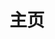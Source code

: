 ---
home: true
icon: home
title: 主页
heroImage: https://s2.loli.net/2023/07/11/eXaPWqy154LCs8f.png
bgImageStyle:
  background-attachment: fixed
heroText: Iridescent Finale
tagline: Minecraft Java 1.20 公益生存服
actions:
  - text: 👉加入👈
    link: ./get-started/
    type: primary

  - text: 卫星地图📡
    link: ./get-started/

  - text: 玩家文档👀
    link: ./player-guide/

  - text: 管理文档📄
    link: ./admin-guide/

highlights:
  - header: 玩法
    bgImage: https://s2.loli.net/2023/07/11/LQPTlx2he8pz65w.webp
    bgImageDark: https://s2.loli.net/2023/07/11/LQPTlx2he8pz65w.webp
    description: Our world, your land.
    image: /assets/home/features.svg
    highlights:
      - title: 领地
        icon: landmark-flag
        details: 基于Lands的私有领地功能，支持国家的建立
      - title: 卫星地图
        icon: map
        details: 基于Dynmap的网页卫星地图显示，实时查看玩家状态和领地范围
      - title: 技能
        icon: kitchen-set
        details: 基于Aurelium Skills的技能插件，增强养成玩法
      - title: 保护
        icon: eye
        details: 基于CoreProtect的状态记录插件，最大程度监察违规行为

  - header: Lands
    description: 独立 | 联合
    image: /assets/home/lands.svg
    bgImage: https://s2.loli.net/2023/07/11/IMjlZzpmUu3fikS.webp
    bgImageDark: https://s2.loli.net/2023/07/11/IMjlZzpmUu3fikS.webp
    highlights:
      - title: 领地
        icon: landmark-flag
        details: 私有的领地宣称和保护
      - title: 国家
        icon: landmark
        details: 共同组建领地的联合体，实现税收和银行系统

  - header: 管理组
    description: 巡查 | 维护 | 汉化 | 支持
    features:
      - title: Ziling_uwu
        icon: laptop-code
        details: 腐竹 | 运维、插件汉化

      - title: Ritmo
        icon: handcuffs
        details: 巡查 | 管理员

      - title: Forest_Maple
        icon: screwdriver-wrench
        details: 技术 | 客户端配置

      - title: HenryFeng
        icon: language
        details: 汉化 | 插件汉化

      - title: ZERO_XKRT
        icon: pen-to-square
        details: 策划 | 玩法与活动规划

      - title: lihe07
        icon: screwdriver-wrench
        details: 技术 | 运维、优化

      - title: Kamisato-Ayaka-233
        icon: screwdriver-wrench
        details: 技术 | API

      - title: Smart-Betakk
        icon: screwdriver-wrench
        details: 技术 | 插件开发

copyright: Copyright © 2023 Iridescent
footer: Powered by Vuepress with vuepress-theme-hope
---